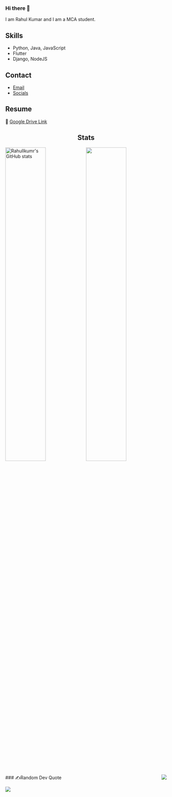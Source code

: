 ### Hi there 👋

I am Rahul Kumar and I am a MCA student.

## Skills
- Python, Java, JavaScript
- Flutter
- Django, NodeJS

## Contact
- [Email](mailto:kumarrahul771996@gmail.com)
- [Socials](https://bit.ly/m/codingrah)

## Resume
📃 [Google Drive Link](https://drive.google.com/a)

<!--

-->

<h2 align="center">Stats</h2>
<a href="http://www.github.com/Rahullkumr"><img src="https://github-readme-stats.vercel.app/api?username=Rahullkumr&show_icons=true&hide=&count_private=true&title_color=14b8a6&text_color=6366f1&icon_color=14b8a6&bg_color=0f172a&hide_border=true&show_icons=true" width="50%" alt="Rahullkumr's GitHub stats" /></a><a href="http://www.github.com/Rahullkumr"><img src="https://github-readme-streak-stats.herokuapp.com/?user=Rahullkumr&stroke=6366f1&background=0f172a&ring=14b8a6&fire=14b8a6&currStreakNum=6366f1&currStreakLabel=14b8a6&sideNums=6366f1&sideLabels=6366f1&dates=6366f1&hide_border=true" width="50%"/></a>

<a href="http://www.github.com/Rahullkumr" width="100%">
  <img align="right" src="https://github-readme-stats.vercel.app/api/top-langs/?username=Rahullkumr&show=dart&theme=tokyonight" />
</a>
### ✍️Random Dev Quote

![](https://quotes-github-readme.vercel.app/api?type=horizontal&theme=vue)
